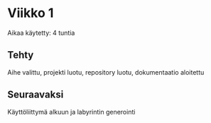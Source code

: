 # Viikko 1
Aikaa käytetty: 4 tuntia

## Tehty
Aihe valittu, projekti luotu, repository luotu, dokumentaatio aloitettu

## Seuraavaksi
Käyttöliittymä alkuun ja labyrintin generointi